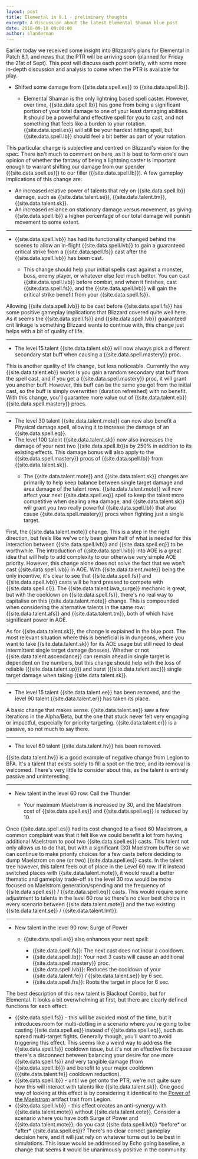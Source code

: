 ```yaml
---
layout: post
title: Elemental in 8.1 - preliminary thoughts
excerpt: A discussion about the latest Elemental Shaman blue post
date: 2018-09-18 09:00:00
author: slanderman
---
```


Earlier today we received some insight into Blizzard's plans for Elemental in Patch 8.1, and news that the PTR will be arriving soon (planned for Friday the 21st of Sept). This post will discuss each point briefly, with some more in-depth discussion and analysis to come when the PTR is available for play.

<div class="blizzard-post">
    <ul>
        <li>Shifted some damage from {{site.data.spell.es}} to {{site.data.spell.lb}}.</li>
        <ul>
            <li>Elemental Shaman is the only lightning based spell caster. However, over time, {{site.data.spell.lb}} has gone from being a significant portion of your total damage to one of your least damaging abilities. It should be a powerful and effective spell for you to cast, and not something that feels like a burden to your rotation. {{site.data.spell.es}} will still be your hardest hitting spell, but {{site.data.spell.lb}} should feel a bit better as part of your rotation.</li>
        </ul>
    </ul>
</div>

This particular change is subjective and centred on Blizzard's vision for the spec. There isn't much to comment on here, as it is best to form one's own opinion of whether the fantasy of being a lightning caster is important enough to warrant shifting our damage from our spender ({{site.data.spell.es}}) to our filler ({{site.data.spell.lb}}). A few gameplay implications of this change are: 
<ul>
<li>An increased relative power of talents that rely on {{site.data.spell.lb}} damage, such as {{site.data.talent.se}}, {{site.data.talent.tm}}, {{site.data.talent.sk}}.</li>
<li>An increased reliance on stationary damage versus movement, as giving {{site.data.spell.lb}} a higher percentage of our total damage will punish movement to some extent.</li>
</ul>

<hr>

<div class="blizzard-post">
    <ul>
        <li>{{site.data.spell.lvb}} has had its functionality changed behind the scenes to allow an in-flight {{site.data.spell.lvb}} to gain a guaranteed critical strike from a {{site.data.spell.fs}} cast after the {{site.data.spell.lvb}} has been cast.</li>
        <ul>
            <li>This change should help your initial spells cast against a monster, boss, enemy player, or whatever else feel much better. You can cast {{site.data.spell.lvb}} before combat, and when it finishes, cast {{site.data.spell.fs}}, and the {{site.data.spell.lvb}} will gain the critical strike benefit from your {{site.data.spell.fs}}.</li>
        </ul>
    </ul>
</div>

Allowing {{site.data.spell.lvb}} to be cast before {{site.data.spell.fs}} has some positive gameplay implications that Blizzard covered quite well here. As it seems the {{site.data.spell.fs}} and {{site.data.spell.lvb}} guaranteed crit linkage is something Blizzard wants to continue with, this change just helps with a bit of quality of life.

<hr>

<div class="blizzard-post">
    <ul>
        <li>The level 15 talent {{site.data.talent.eb}} will now always pick a different secondary stat buff when causing a {{site.data.spell.mastery}} proc.</li>
    </ul>
</div>

This is another quality of life change, but less noticeable. Currently the way {{site.data.talent.eb}} works is you gain a random secondary stat buff from the spell cast, and if you get a {{site.data.spell.mastery}} proc, it will grant you another buff. However, this buff can be the same you got from the initial cast, so the buff is simply overwritten (duration refreshed) with no benefit. With this change, you'll guarantee more value out of {{site.data.talent.eb}} {{site.data.spell.mastery}} procs.

<hr>

<div class="blizzard-post">
    <ul>
        <li>The level 30 talent {{site.data.talent.mote}} can now also benefit a Physical damage spell, allowing it to increase the damage of an {{site.data.spell.eq}}.</li>
        <li>The level 100 talent {{site.data.talent.sk}} now also increases the damage of your next two {{site.data.spell.lb}}s by 250% in addition to its existing effects. This damage bonus will also apply to the {{site.data.spell.mastery}} procs of {{site.data.spell.lb}} from {{site.data.talent.sk}}.</li>
        <ul>
            <li>The {{site.data.talent.mote}} and {{site.data.talent.sk}} changes are primarily to help keep balance between single target damage and area damage of the talent rows.  {{site.data.talent.mote}} will now affect your next {{site.data.spell.eq}} spell to keep the talent more competitive when dealing area damage, and {{site.data.talent.sk}} will grant you two really powerful {{site.data.spell.lb}} that also cause {{site.data.spell.mastery}} procs when fighting just a single target.</li>
        </ul>
    </ul>
</div>

First, the {{site.data.talent.mote}} change. This is a step in the right direction, but feels like we've only been given half of what is needed for this interaction between {{site.data.spell.lvb}} and {{site.data.spell.eq}} to be worthwhile. The introduction of {{site.data.spell.lvb}} into AOE is a great idea that will help to add complexity to our otherwise very simple AOE priority. However, this change alone does not solve the fact that we won't cast {{site.data.spell.lvb}} in AOE. With {{site.data.talent.mote}} being the only incentive, it's clear to see that {{site.data.spell.fs}} and {{site.data.spell.lvb}} casts will be hard pressed to compete with {{site.data.spell.cl}}. The {{site.data.talent.lava_surge}} mechanic is great, but with the cooldown on {{site.data.spell.fs}}, there's no real way to capitalise on this {{site.data.talent.mote}} change. This is compounded when considering the alternative talents in the same row: {{site.data.talent.afs}} and {{site.data.talent.tm}}, both of which have significant power in AOE.

As for {{site.data.talent.sk}}, the change is explained in the blue post. The most relevant situation where this is beneficial is in dungeons, where you want to take {{site.data.talent.sk}} for its AOE usage but still need to deal intermittent single target damage (bosses). Whether or not {{site.data.talent.ascendance}} can remain ahead in single target is dependent on the numbers, but this change should help with the loss of reliable ({{site.data.talent.up}}) and burst ({{site.data.talent.asc}}) single target damage when taking {{site.data.talent.sk}}.

<hr>

<div class="blizzard-post">
    <ul>
        <li>The level 15 talent {{site.data.talent.ee}} has been removed, and the level 90 talent {{site.data.talent.er}} has taken its place.</li>
    </ul>
</div>

A basic change that makes sense. {{site.data.talent.ee}} saw a few iterations in the Alpha/Beta, but the one that stuck never felt very engaging or impactful, especially for priority targeting. {{site.data.talent.er}} is a passive, so not much to say there.

<hr>

<div class="blizzard-post">
    <ul>
        <li>The level 60 talent {{site.data.talent.hv}} has been removed.</li>
    </ul>
</div>

{{site.data.talent.hv}} is a good example of negative change from Legion to BFA. It's a talent that exists solely to fill a spot on the tree, and its removal is welcomed. There's very little to consider about this, as the talent is entirely passive and uninteresting.


<hr>

<div class="blizzard-post">
    <ul>
        <li>New talent in the level 60 row: Call the Thunder</li>
        <ul>
            <li>Your maximum Maelstrom is increased by 30, and the Maelstrom cost of {{site.data.spell.es}} and {{site.data.spell.eq}} is reduced by 10.</li>
        </ul>
    </ul>
</div>

Once {{site.data.spell.es}} had its cost changed to a fixed 60 Maelstrom, a common complaint was that it felt like we could benefit a lot from having additional Maelstrom to pool two {{site.data.spell.es}} casts. This talent not only allows us to do that, but with a significant (30) Maelstrom buffer so we can continue to make priority choices for a few casts before deciding to dump Maelstrom on one (or two) {{site.data.spell.es}} casts. In the talent tree however, this talent feels out of place in the Level 60 row. If it instead switched places with {{site.data.talent.mote}}, it would result a better thematic and gameplay trade-off as the level 30 row would be more focused on Maelstrom generation/spending and the frequency of {{site.data.spell.es}} / {{site.data.spell.eq}} casts. This would require some adjustment to talents in the level 60 row so there's no clear best choice in every scenario between {{site.data.talent.mote}} and the two existing {{site.data.talent.se}} / {{site.data.talent.lmt}}.

<hr>

<div class="blizzard-post">
    <ul>
        <li>New talent in the level 90 row: Surge of Power</li>
        <ul>
            <li>{{site.data.spell.es}} also enhances your next spell:</li>
            <ul>
                <li>{{site.data.spell.fs}}: The next cast does not incur a cooldown.</li>
                <li>{{site.data.spell.lb}}: Your next 3 casts will cause an additional {{site.data.spell.mastery}} proc.</li>
                <li>{{site.data.spell.lvb}}: Reduces the cooldown of your {{site.data.talent.fe}} / {{site.data.talent.se}} by 6 sec.</li>
                <li>{{site.data.spell.frs}}: Roots the target in place for 6 sec.</li>
            </ul>
        </ul>
    </ul>
</div>

The best description of this new talent is Blackout Combo, but for Elemental. It looks a bit overwhelming at first, but there are clearly defined functions for each effect:

<ul>
    <li>{{site.data.spell.fs}} - this will be avoided most of the time, but it introduces room for multi-dotting in a scenario where you're going to be casting {{site.data.spell.es}} instead of {{site.data.spell.eq}}, such as spread multi-target fights. Generally though, you'll want to avoid triggering this effect. This seems like a weird way to address the {{site.data.spell.fs}} cooldown issue, but it's not an effective fix because there's a disconnect between balancing your desire for one more {{site.data.spell.fs}} and very tangible damage (from {{site.data.spell.lb}}) and benefit to your major cooldown ({{site.data.talent.fe}} cooldown reduction).</li>
    <li>{{site.data.spell.lb}} - until we get onto the PTR, we're not quite sure how this will interact with talents like {{site.data.talent.sk}}. One good way of looking at this effect is by considering it identical to the <a href="https://www.wowhead.com/spell=191861/power-of-the-maelstrom">Power of the Maelstrom</a> artifact trait from Legion.</li>
    <li>{{site.data.spell.lvb}} - this effect creates an anti-synergy with {{site.data.talent.mote}} without {{site.data.talent.eote}}. Consider a scenario where you have both Surge of Power and {{site.data.talent.mote}}; do you cast {{site.data.spell.lvb}} <span  markdown="1">*before* or *after*</span> {{site.data.spell.es}}? There's no clear correct gameplay decision here, and it will just rely on whatever turns out to be best in simulations. This issue would be addressed by Echo going baseline, a change that seems it would be unanimously positive in the community.</li>
</ul>
